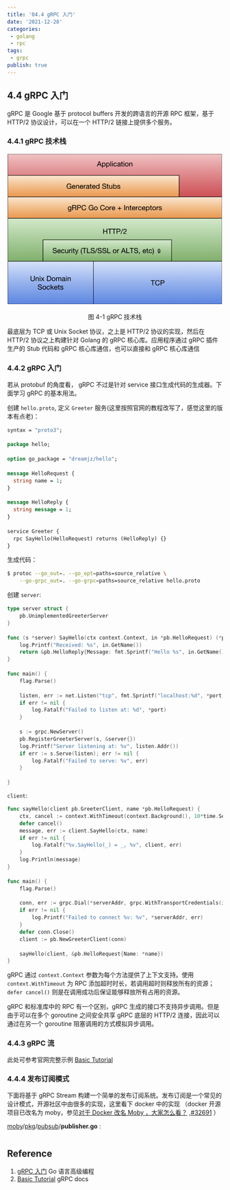 ```yaml
---
title: '04.4 gRPC 入门'
date: '2021-12-28'
categories:
 - golang
 - rpc
tags:
 - grpc
publish: true
---
```


## 4.4 gRPC 入门

gRPC 是 Google 基于 protocol buffers 开发的跨语言的开源 RPC 框架，基于 HTTP/2 协议设计，可以在一个 HTTP/2 链接上提供多个服务。

### 4.4.1  gRPC 技术栈

![img](image/ch4-1-grpc-go-stack.png)

<center>图 4-1 gRPC 技术栈</center>

最底层为 TCP 或 Unix Socket 协议，之上是 HTTP/2  协议的实现，然后在 HTTP/2 协议之上构建针对 Golang 的 gRPC 核心库。应用程序通过 gRPC 插件生产的 Stub 代码和 gRPC 核心库通信，也可以直接和 gRPC 核心库通信

### 4.4.2 gRPC 入门

若从 protobuf 的角度看， gRPC 不过是针对 service 接口生成代码的生成器。下面学习 gRPC 的基本用法。

创建 `hello.proto`, 定义 `Greeter` 服务(这里按照官网的教程改写了，感觉这里的版本有点老)：

```protobuf
syntax = "proto3";

package hello;

option go_package = "dreamjz/hello";

message HelloRequest {
  string name = 1;
}

message HelloReply {
  string message = 1;
}

service Greeter {
  rpc SayHello(HelloRequest) returns (HelloReply) {}
}
```

生成代码：

```sh
$ protoc --go_out=. --go_opt=paths=source_relative \
	--go-grpc_out=. --go-grpc=paths=source_relative hello.proto
```

创建 `server`:

```go
type server struct {
	pb.UnimplementedGreeterServer
}

func (s *server) SayHello(ctx context.Context, in *pb.HelloRequest) (*pb.HelloReply, error) {
	log.Printf("Received: %s", in.GetName())
	return &pb.HelloReply{Message: fmt.Sprintf("Hello %s", in.GetName())}, nil
}

func main() {
	flag.Parse()

	listen, err := net.Listen("tcp", fmt.Sprintf("localhost:%d", *port))
	if err != nil {
		log.Fatalf("Failed to listen at: %d", *port)
	}

	s := grpc.NewServer()
	pb.RegisterGreeterServer(s, &server{})
	log.Printf("Server listening at: %v", listen.Addr())
	if err := s.Serve(listen); err != nil {
		log.Fatalf("Failed to serve: %v", err)
	}

}
```

`client`:

```go
func sayHello(client pb.GreeterClient, name *pb.HelloRequest) {
	ctx, cancel := context.WithTimeout(context.Background(), 10*time.Second)
	defer cancel()
	message, err := client.SayHello(ctx, name)
	if err != nil {
		log.Fatalf("%v.SayHello(_) = _, %v", client, err)
	}
	log.Println(message)
}

func main() {
	flag.Parse()

	conn, err := grpc.Dial(*serverAddr, grpc.WithTransportCredentials(insecure.NewCredentials()))
	if err != nil {
		log.Printf("Failed to connect %v: %v", *serverAddr, err)
	}
	defer conn.Close()
	client := pb.NewGreeterClient(conn)

	sayHello(client, &pb.HelloRequest{Name: *name})
}
```

gRPC 通过 `context.Context` 参数为每个方法提供了上下文支持。使用`context.WithTimeout` 为 RPC 添加超时时长，若调用超时则释放所有的资源；`defer cancel()` 则是在调用成功后保证能够释放所有占用的资源。

gRPC 和标准库中的 RPC 有一个区别，gRPC 生成的接口不支持异步调用。但是由于可以在多个 goroutine 之间安全共享 gRPC 底层的 HTTP/2 连接，因此可以通过在另一个 goroutine 阻塞调用的方式模拟异步调用。

### 4.4.3 gRPC 流

此处可参考官网完整示例 [Basic Tutorial](https://grpc.io/docs/languages/go/basics/) 

### 4.4.4 发布订阅模式

下面将基于 gRPC Stream 构建一个简单的发布订阅系统。发布订阅是一个常见的设计模式，开源社区中由很多的实现，这里看下 docker 中的实现 （docker 开源项目已改名为 moby，参见[对于 Docker 改名 Moby ，大家怎么看？](https://www.zhihu.com/question/58805021) ,[#32691](https://github.com/moby/moby/pull/32691) ）

[moby](https://github.com/moby/moby)/[pkg](https://github.com/moby/moby/tree/master/pkg)/[pubsub](https://github.com/moby/moby/tree/master/pkg/pubsub)/**publisher.go** :

```go
```





## 	Reference

1. [gRPC 入门](https://chai2010.cn/advanced-go-programming-book/ch4-rpc/ch4-04-grpc.html) Go 语言高级编程
2. [Basic Tutorial](https://grpc.io/docs/languages/go/basics/) gRPC docs
